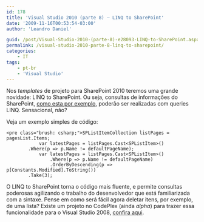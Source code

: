 ```yaml
---
id: 178
title: 'Visual Studio 2010 (parte 8) – LINQ to SharePoint'
date: '2009-11-16T00:53:54-03:00'
author: 'Leandro Daniel'

guid: /post/Visual-Studio-2010-(parte-8)-e28093-LINQ-to-SharePoint.aspx
permalink: /visual-studio-2010-parte-8-linq-to-sharepoint/
categories:
    - IT
tags:
    - pt-br
    - 'Visual Studio'
---
```


Nos *templates* de projeto para SharePoint 2010 teremos uma grande novidade: LINQ to SharePoint. Ou seja, consultas de informações do SharePoint, [como esta por exemplo](/Coletando-informacoes-de-um-site-SharePoint), poderão ser realizadas com queries LINQ. Sensacional, não?

Veja um exemplo simples de código:

```
<pre class="brush: csharp;">SPListItemCollection listPages = pagesList.Items;
            var latestPages = listPages.Cast<SPListItem>()
		.Where(p => p.Name != defaultPageName);
            var latestPages = listPages.Cast<SPListItem>()
                .Where(p => p.Name != defaultPageName)
                .OrderByDescending(p => p[Constants.Modified].ToString())
		.Take(3);
```

O LINQ to SharePoint torna o código mais fluente, e permite consultas poderosas agilizando o trabalho do desenvolvedor que está familiarizada com a sintaxe. Pense em como será fácil agora deletar itens, por exemplo, de uma lista? Existe um projeto no CodePlex (ainda *alpha*) para trazer essa funcionalidade para o Visual Studio 2008, [confira aqui](http://linqtosharepoint.codeplex.com/).
